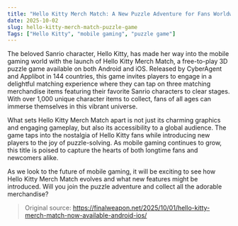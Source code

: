 ```yaml
---
title: "Hello Kitty Merch Match: A New Puzzle Adventure for Fans Worldwide"
date: 2025-10-02
slug: hello-kitty-merch-match-puzzle-game
Tags: ["Hello Kitty", "mobile gaming", "puzzle game"]
---
```


The beloved Sanrio character, Hello Kitty, has made her way into the mobile gaming world with the launch of Hello Kitty Merch Match, a free-to-play 3D puzzle game available on both Android and iOS. Released by CyberAgent and Applibot in 144 countries, this game invites players to engage in a delightful matching experience where they can tap on three matching merchandise items featuring their favorite Sanrio characters to clear stages. With over 1,000 unique character items to collect, fans of all ages can immerse themselves in this vibrant universe.

What sets Hello Kitty Merch Match apart is not just its charming graphics and engaging gameplay, but also its accessibility to a global audience. The game taps into the nostalgia of Hello Kitty fans while introducing new players to the joy of puzzle-solving. As mobile gaming continues to grow, this title is poised to capture the hearts of both longtime fans and newcomers alike.

As we look to the future of mobile gaming, it will be exciting to see how Hello Kitty Merch Match evolves and what new features might be introduced. Will you join the puzzle adventure and collect all the adorable merchandise? 

> Original source: https://finalweapon.net/2025/10/01/hello-kitty-merch-match-now-available-android-ios/